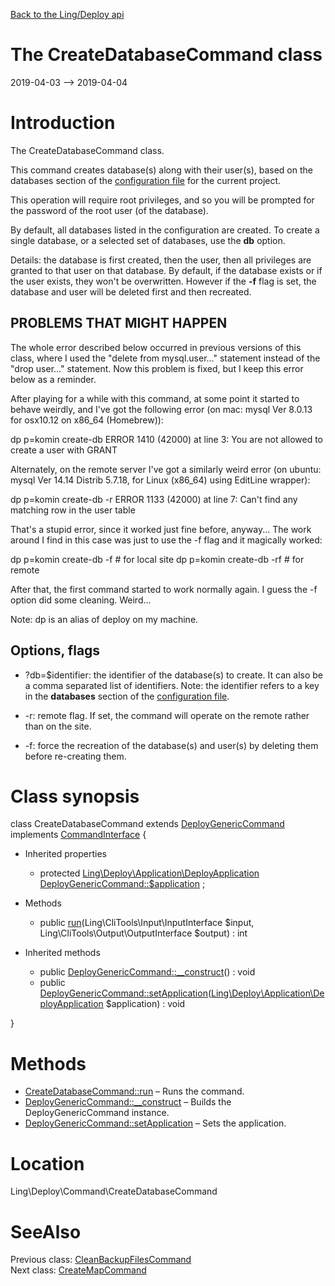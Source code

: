 [Back to the Ling/Deploy api](https://github.com/lingtalfi/Deploy/blob/master/doc/api/Ling/Deploy.md)



The CreateDatabaseCommand class
================
2019-04-03 --> 2019-04-04






Introduction
============

The CreateDatabaseCommand class.

This command creates database(s) along with their user(s), based on the databases section of the [configuration file](https://github.com/lingtalfi/Deploy/blob/master/README.md#the-configuration-file)
for the current project.

This operation will require root privileges, and so you will be prompted for the password of the root user (of the database).

By default, all databases listed in the configuration are created.
To create a single database, or a selected set of databases, use the **db** option.


Details: the database is first created, then the user, then all privileges are granted to that user on that database.
By default, if the database exists or if the user exists, they won't be overwritten.
However if the **-f** flag is set, the database and user will be deleted first and then recreated.




PROBLEMS THAT MIGHT HAPPEN
----------------

The whole error described below occurred in previous versions of this class, where I used the
"delete from mysql.user..." statement instead of the "drop user..." statement.
Now this problem is fixed, but I keep this error below as a reminder.


After playing for a while with this command, at some point it started to behave weirdly, and I've got the following
error (on mac: mysql  Ver 8.0.13 for osx10.12 on x86_64 (Homebrew)):

dp p=komin create-db
ERROR 1410 (42000) at line 3: You are not allowed to create a user with GRANT

Alternately, on the remote server I've got a similarly weird error (on ubuntu: mysql  Ver 14.14 Distrib 5.7.18, for Linux (x86_64) using  EditLine wrapper):

dp p=komin create-db -r
ERROR 1133 (42000) at line 7: Can't find any matching row in the user table


That's a stupid error, since it worked just fine before, anyway...
The work around I find in this case was just to use the -f flag and it magically worked:

dp p=komin create-db -f     # for local site
dp p=komin create-db -rf    # for remote

After that, the first command started to work normally again.
I guess the -f option did some cleaning. Weird...

Note: dp is an alias of deploy on my machine.


Options, flags
------------
- ?db=$identifier: the identifier of the database(s) to create. It can also be a comma separated list of identifiers.
Note: the identifier refers to a key in the **databases** section of the [configuration file](https://github.com/lingtalfi/Deploy/blob/master/README.md#the-configuration-file).

- -r: remote flag. If set, the command will operate on the remote rather than on the site.
- -f: force the recreation of the database(s) and user(s) by deleting them before re-creating them.



Class synopsis
==============


class <span class="pl-k">CreateDatabaseCommand</span> extends [DeployGenericCommand](https://github.com/lingtalfi/Deploy/blob/master/doc/api/Ling/Deploy/Command/DeployGenericCommand.md) implements [CommandInterface](https://github.com/lingtalfi/CliTools/blob/master/doc/api/Ling/CliTools/Command/CommandInterface.md) {

- Inherited properties
    - protected [Ling\Deploy\Application\DeployApplication](https://github.com/lingtalfi/Deploy/blob/master/doc/api/Ling/Deploy/Application/DeployApplication.md) [DeployGenericCommand::$application](#property-application) ;

- Methods
    - public [run](https://github.com/lingtalfi/Deploy/blob/master/doc/api/Ling/Deploy/Command/CreateDatabaseCommand/run.md)(Ling\CliTools\Input\InputInterface $input, Ling\CliTools\Output\OutputInterface $output) : int

- Inherited methods
    - public [DeployGenericCommand::__construct](https://github.com/lingtalfi/Deploy/blob/master/doc/api/Ling/Deploy/Command/DeployGenericCommand/__construct.md)() : void
    - public [DeployGenericCommand::setApplication](https://github.com/lingtalfi/Deploy/blob/master/doc/api/Ling/Deploy/Command/DeployGenericCommand/setApplication.md)([Ling\Deploy\Application\DeployApplication](https://github.com/lingtalfi/Deploy/blob/master/doc/api/Ling/Deploy/Application/DeployApplication.md) $application) : void

}






Methods
==============

- [CreateDatabaseCommand::run](https://github.com/lingtalfi/Deploy/blob/master/doc/api/Ling/Deploy/Command/CreateDatabaseCommand/run.md) &ndash; Runs the command.
- [DeployGenericCommand::__construct](https://github.com/lingtalfi/Deploy/blob/master/doc/api/Ling/Deploy/Command/DeployGenericCommand/__construct.md) &ndash; Builds the DeployGenericCommand instance.
- [DeployGenericCommand::setApplication](https://github.com/lingtalfi/Deploy/blob/master/doc/api/Ling/Deploy/Command/DeployGenericCommand/setApplication.md) &ndash; Sets the application.





Location
=============
Ling\Deploy\Command\CreateDatabaseCommand


SeeAlso
==============
Previous class: [CleanBackupFilesCommand](https://github.com/lingtalfi/Deploy/blob/master/doc/api/Ling/Deploy/Command/CleanBackupFilesCommand.md)<br>Next class: [CreateMapCommand](https://github.com/lingtalfi/Deploy/blob/master/doc/api/Ling/Deploy/Command/CreateMapCommand.md)<br>
